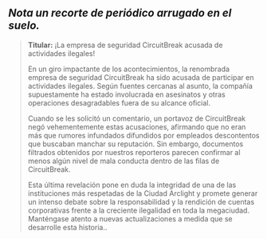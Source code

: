 ## _Nota un recorte de periódico arrugado en el suelo._

> **Titular:** ¡La empresa de seguridad CircuitBreak acusada de actividades ilegales!
>
> En un giro impactante de los acontecimientos, la renombrada empresa de seguridad CircuitBreak ha sido acusada de participar en actividades ilegales. Según fuentes cercanas al asunto, la compañía supuestamente ha estado involucrada en asesinatos y otras operaciones desagradables fuera de su alcance oficial.
>
> Cuando se les solicitó un comentario, un portavoz de CircuitBreak negó vehementemente estas acusaciones, afirmando que no eran más que rumores infundados difundidos por empleados descontentos que buscaban manchar su reputación. Sin embargo, documentos filtrados obtenidos por nuestros reporteros parecen confirmar al menos algún nivel de mala conducta dentro de las filas de CircuitBreak.
>
> Esta última revelación pone en duda la integridad de una de las instituciones más respetadas de la Ciudad Arclight y promete generar un intenso debate sobre la responsabilidad y la rendición de cuentas corporativas frente a la creciente ilegalidad en toda la megaciudad. Manténgase atento a nuevas actualizaciones a medida que se desarrolle esta historia..
